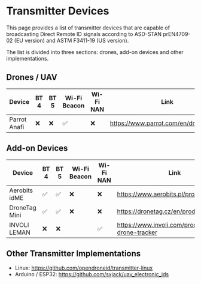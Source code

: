 # Transmitter Devices

This page provides a list of transmitter devices that are capable of broadcasting Direct Remote ID signals according to ASD-STAN prEN4709-02 (EU version) and ASTM F3411-19 (US version).

The list is divided into three sections: drones, add-on devices and other implementations.

## Drones / UAV

| Device        | BT 4 | BT 5 | Wi-Fi Beacon | Wi-Fi NAN | Link                                                |
| ------------- | ---- | ---- | ------------ | --------- | --------------------------------------------------- |
| Parrot Anafi  | ❌   | ❌   | ✅            | ❌        | https://www.parrot.com/en/drones/anafi              |

## Add-on Devices

| Device        | BT 4 | BT 5 | Wi-Fi Beacon | Wi-Fi NAN | Link                                                |
| ------------- | ---- | ---- | ------------ | --------- | --------------------------------------------------- |
| Aerobits idME | ✅   | ✅   | ❌            | ❌        | https://www.aerobits.pl/product/idme/               |
| DroneTag Mini | ✅   | ✅   | ❌            | ❌        | https://dronetag.cz/en/products/mini/               |
| INVOLI LEMAN  | ❌   | ❌   |              | ✅         | https://www.involi.com/products/leman-drone-tracker |

## Other Transmitter Implementations

* Linux: https://github.com/opendroneid/transmitter-linux
* Arduino / ESP32: https://github.com/sxjack/uav_electronic_ids
